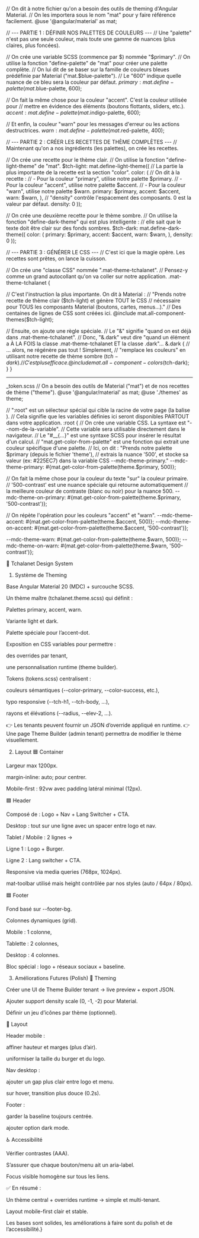 // On dit à notre fichier qu'on a besoin des outils de theming d'Angular Material.
// On les importera sous le nom "mat" pour y faire référence facilement.
@use '@angular/material' as mat;

// --- PARTIE 1 : DÉFINIR NOS PALETTES DE COULEURS ---
// Une "palette" n'est pas une seule couleur, mais toute une gamme de nuances (plus claires, plus foncées).

// On crée une variable SCSS (commence par $) nommée "$primary".
// On utilise la fonction "define-palette" de "mat" pour créer une palette complète.
// On lui dit de se baser sur la famille de couleurs bleues prédéfinie par Material ("mat.$blue-palette").
// Le "600" indique quelle nuance de ce bleu sera la couleur par défaut.
$primary: mat.define-palette(mat.$blue-palette, 600);

// On fait la même chose pour la couleur "accent". C'est la couleur utilisée pour
// mettre en évidence des éléments (boutons flottants, sliders, etc.).
$accent: mat.define-palette(mat.$indigo-palette, 600);

// Et enfin, la couleur "warn" pour les messages d'erreur ou les actions destructrices.
$warn: mat.define-palette(mat.$red-palette, 400);


// --- PARTIE 2 : CRÉER LES RECETTES DE THÈME COMPLÈTES ---
// Maintenant qu'on a nos ingrédients (les palettes), on crée les recettes.

// On crée une recette pour le thème clair.
// On utilise la fonction "define-light-theme" de "mat".
$tch-light: mat.define-light-theme((
// La partie la plus importante de la recette est la section "color".
color: (
// On dit à la recette :
// - Pour la couleur "primary", utilise notre palette $primary.
// - Pour la couleur "accent", utilise notre palette $accent.
// - Pour la couleur "warn", utilise notre palette $warn.
primary: $primary,
accent: $accent,
warn: $warn,
),
// "density" contrôle l'espacement des composants. 0 est la valeur par défaut.
density: 0
));

// On crée une deuxième recette pour le thème sombre.
// On utilise la fonction "define-dark-theme" qui est plus intelligente :
// elle sait que le texte doit être clair sur des fonds sombres.
$tch-dark: mat.define-dark-theme((
color: (
primary: $primary,
accent: $accent,
warn: $warn,
),
density: 0
));


// --- PARTIE 3 : GÉNÉRER LE CSS ---
// C'est ici que la magie opère. Les recettes sont prêtes, on lance la cuisson.

// On crée une "classe CSS" nommée ".mat-theme-tchalanet".
// Pensez-y comme un grand autocollant qu'on va coller sur notre application.
.mat-theme-tchalanet {

// C'est l'instruction la plus importante. On dit à Material :
// "Prends notre recette de thème clair ($tch-light) et génère TOUT le CSS
// nécessaire pour TOUS les composants Material (boutons, cartes, menus...)."
// Des centaines de lignes de CSS sont créées ici.
@include mat.all-component-themes($tch-light);

// Ensuite, on ajoute une règle spéciale.
// Le "&" signifie "quand on est déjà dans .mat-theme-tchalanet".
// Donc, "&.dark" veut dire "quand un élément a À LA FOIS la classe .mat-theme-tchalanet ET la classe .dark"...
&.dark {
// ... alors, ne régénère pas tout ! Simplement,
// "remplace les couleurs" en utilisant notre recette de thème sombre ($tch-dark).
// C'est plus efficace.
@include mat.all-component-colors($tch-dark);
}
}


------------------
_token.scss
// On a besoin des outils de Material ("mat") et de nos recettes de thème ("theme").
@use '@angular/material' as mat;
@use './themes' as theme;

// ":root" est un sélecteur spécial qui cible la racine de votre page (la balise <html>).
// Cela signifie que les variables définies ici seront disponibles PARTOUT dans votre application.
:root {
// On crée une variable CSS. La syntaxe est "--nom-de-la-variable".
// Cette variable sera utilisable directement dans le navigateur.
// Le "#__{...}" est une syntaxe SCSS pour insérer le résultat d'un calcul.
// "mat.get-color-from-palette" est une fonction qui extrait une couleur spécifique d'une palette.
// Ici, on dit : "Prends notre palette $primary (depuis le fichier 'theme'),
// extrais la nuance '500', et stocke sa valeur (ex: #225EC7) dans la variable CSS --mdc-theme-primary."
--mdc-theme-primary: #{mat.get-color-from-palette(theme.$primary, 500)};

// On fait la même chose pour la couleur du texte "sur" la couleur primaire.
// '500-contrast' est une nuance spéciale qui retourne automatiquement
// la meilleure couleur de contraste (blanc ou noir) pour la nuance 500.
--mdc-theme-on-primary: #{mat.get-color-from-palette(theme.$primary, '500-contrast')};

// On répète l'opération pour les couleurs "accent" et "warn".
--mdc-theme-accent: #{mat.get-color-from-palette(theme.$accent, 500)};
--mdc-theme-on-accent: #{mat.get-color-from-palette(theme.$accent, '500-contrast')};

--mdc-theme-warn: #{mat.get-color-from-palette(theme.$warn, 500)};
--mdc-theme-on-warn: #{mat.get-color-from-palette(theme.$warn, '500-contrast')}; 

🎨 Tchalanet Design System
1. Système de Theming

Base Angular Material 20 (MDC) + surcouche SCSS.

Un thème maître (tchalanet.theme.scss) qui définit :

Palettes primary, accent, warn.

Variante light et dark.

Palette spéciale pour l’accent-dot.

Exposition en CSS variables pour permettre :

des overrides par tenant,

une personnalisation runtime (theme builder).

Tokens (tokens.scss) centralisent :

couleurs sémantiques (--color-primary, --color-success, etc.),

typo responsive (--tch-h1, --tch-body, …),

rayons et élévations (--radius, --elev-2, …).

👉 Les tenants peuvent fournir un JSON d’override appliqué en runtime.
👉 Une page Theme Builder (admin tenant) permettra de modifier le thème visuellement.

2. Layout
   🟦 Container

Largeur max 1200px.

margin-inline: auto; pour centrer.

Mobile-first : 92vw avec padding latéral minimal (12px).

🟦 Header

Composé de : Logo + Nav + Lang Switcher + CTA.

Desktop : tout sur une ligne avec un spacer entre logo et nav.

Tablet / Mobile : 2 lignes →

Ligne 1 : Logo + Burger.

Ligne 2 : Lang switcher + CTA.

Responsive via media queries (768px, 1024px).

mat-toolbar utilisé mais height contrôlée par nos styles (auto / 64px / 80px).

🟦 Footer

Fond basé sur --footer-bg.

Colonnes dynamiques (grid).

Mobile : 1 colonne,

Tablette : 2 colonnes,

Desktop : 4 colonnes.

Bloc spécial : logo + réseaux sociaux + baseline.

3. Améliorations Futures (Polish)
   🎨 Theming

Créer une UI de Theme Builder tenant → live preview + export JSON.

Ajouter support density scale (0, -1, -2) pour Material.

Définir un jeu d’icônes par thème (optionnel).

📐 Layout

Header mobile :

affiner hauteur et marges (plus d’air).

uniformiser la taille du burger et du logo.

Nav desktop :

ajouter un gap plus clair entre logo et menu.

sur hover, transition plus douce (0.2s).

Footer :

garder la baseline toujours centrée.

ajouter option dark mode.

♿ Accessibilité

Vérifier contrastes (AAA).

S’assurer que chaque bouton/menu ait un aria-label.

Focus visible homogène sur tous les liens.

✅ En résumé :

Un thème central + overrides runtime → simple et multi-tenant.

Layout mobile-first clair et stable.

Les bases sont solides, les améliorations à faire sont du polish et de l’accessibilité.}
